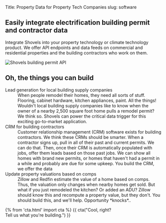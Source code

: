 Title: Property Data for Property Tech Companies
slug: software

<!-- hero -->
<section class="hero_container">
  <div class="hero_text-container">
    <h1 class="hero_title">Easily integrate electrification building permit and contractor data
    </h1>
    <p class="hero_description">Integrate Shovels into your property technology or climate technology product. We offer API endpoints and data feeds on commercial and residential properties and the building contractors who work on them.
    </p>
  </div>
  <div class="hero_image-container">
    <img class="max-h-[400px]" src="theme/images/software/hero.svg" alt="Shovels building permit API">
  </div>
</section>
<!-- elaboration -->
<section class="my-24">
  <div class="mx-auto max-w-4xl px-6">
    <h2 class="text-3xl font-bold leading-10 tracking-tight text-gray-900">Oh, the things you can build</h2>
    <!-- 'table' -->
    <dl class="mx-auto mt-16 max-w-4xl">
      <div class="border border-gray-900 my-2 p-10 flex flex-col md:flex-row">
        <dt class="flex-1  text-gray-900 text-2xl lg:pr-8">Lead generation for local building supply companies</dt>
        <dd class="flex-1 mt-5 md:mt-1 text-gray-600">When people remodel their homes, they need all sorts of stuff. Flooring, cabinet hardware, kitchen appliances, paint. All the things! Wouldn't local building supply companies like to know when the owner of a nearby 2,500 square foot home pulls a remodel permit? We think so. Shovels can power the critical data trigger for this exciting go-to-market application.
        </dd>
      </div>
      <div class="border border-gray-900 my-2 p-10 flex flex-col md:flex-row">
        <dt class="flex-1  text-gray-900 text-2xl lg:pr-8">CRM for building contractors</dt>
        <dd class="flex-1 mt-5 md:mt-1 text-gray-600">Customer relationship management (CRM) software exists for building contractors. We think these CRMs should be smarter. When a contractor signs up, pull in all of their past and current permits. We can do that. Then, once their CRM is automatically populated with jobs, offer them leads based on those past jobs. We can show all homes with brand new permits, or homes that haven't had a permit in a while and probably are due for some upkeep. You build the CRM, we offer the data</dd>
      </div>
      <div class="border border-gray-900 my-2 p-10 flex flex-col md:flex-row">
        <dt class="flex-1  text-gray-900 text-2xl lg:pr-8">Update property valuations based on comps</dt>
        <dd class="flex-1 mt-5 md:mt-1 text-gray-600">Zillow and Redfin estimate the value of a home based on comps. Thus, the valuation only changes when nearby homes get sold. But what if you just remodeled the kitchen? Or added an ADU? Zillow should know this and recompute a property value, but they don't. You should build this, and we'll help. Opportunity *knocks*..</dd>
      </div>
    </dl>
  </div>
</section>
<section class="bg-emerald-800 text-center">
  <div class="mx-auto max-w-7xl px-6 py-24 sm:py-28 lg:items-center lg:justify-between lg:px-8">
    {% from 'cta.html' import cta %} 
    {{ cta("Cool, right?<br>Tell us what you're building.") }}
  </div>
</section>